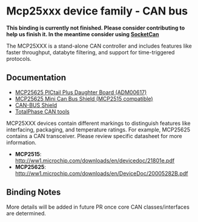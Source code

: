 ﻿# Mcp25xxx device family - CAN bus

**This binding is currently not finished. Please consider contributing to help us finish it. In the meantime consider using [SocketCan](../SocketCan/README.md)**

The MCP25XXX is a stand-alone CAN controller and includes features like faster throughput, databyte filtering, and support for time-triggered protocols.

## Documentation

- [MCP25625 PICtail Plus Daughter Board (ADM00617)](https://www.microchip.com/wwwproducts/DevTool/digikey/MCP25625)
- [MCP25625 Mini Can Bus Shield (MCP2515 compatible)](https://www.tindie.com/products/geraldjust/mcp25625-mini-can-bus-shield-mcp2515-compatible/)
- [CAN-BUS Shield](https://www.sparkfun.com/products/13262)
- [TotalPhase CAN tools](https://www.totalphase.com/protocols/can/)

MCP25XXX devices contain different markings to distinguish features like interfacing, packaging, and temperature ratings.  For example, MCP25625 contains a CAN transceiver. Please review specific datasheet for more information.

- **MCP2515**: http://ww1.microchip.com/downloads/en/devicedoc/21801e.pdf
- **MCP25625**: http://ww1.microchip.com/downloads/en/DeviceDoc/20005282B.pdf

## Binding Notes

More details will be added in future PR once core CAN classes/interfaces are determined.
